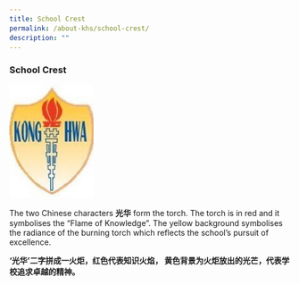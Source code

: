 ```yaml
---
title: School Crest
permalink: /about-khs/school-crest/
description: ""
---
```

### School Crest


<img src="/images/crest1.png" style="width:30%">

The two Chinese characters **光华** form the torch. The torch is in red and it symbolises the “Flame of Knowledge”. The yellow background symbolises the radiance of the burning torch which reflects the school’s pursuit of excellence.

  

**‘光华’二字拼成一火炬，红色代表知识火焰， 黄色背景为火炬放出的光芒，代表学校追求卓越的精神。**